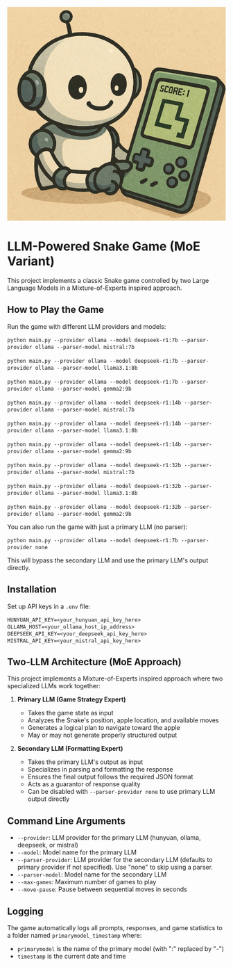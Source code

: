 ![](./img/a.jpg)


# LLM-Powered Snake Game (MoE Variant)

This project implements a classic Snake game controlled by two Large Language Models in a Mixture-of-Experts inspired approach.

## How to Play the Game

Run the game with different LLM providers and models:

```
python main.py --provider ollama --model deepseek-r1:7b --parser-provider ollama --parser-model mistral:7b

python main.py --provider ollama --model deepseek-r1:7b --parser-provider ollama --parser-model llama3.1:8b

python main.py --provider ollama --model deepseek-r1:7b --parser-provider ollama --parser-model gemma2:9b

python main.py --provider ollama --model deepseek-r1:14b --parser-provider ollama --parser-model mistral:7b

python main.py --provider ollama --model deepseek-r1:14b --parser-provider ollama --parser-model llama3.1:8b

python main.py --provider ollama --model deepseek-r1:14b --parser-provider ollama --parser-model gemma2:9b

python main.py --provider ollama --model deepseek-r1:32b --parser-provider ollama --parser-model mistral:7b

python main.py --provider ollama --model deepseek-r1:32b --parser-provider ollama --parser-model llama3.1:8b

python main.py --provider ollama --model deepseek-r1:32b --parser-provider ollama --parser-model gemma2:9b
```

You can also run the game with just a primary LLM (no parser):

```
python main.py --provider ollama --model deepseek-r1:7b --parser-provider none
```

This will bypass the secondary LLM and use the primary LLM's output directly.

## Installation

Set up API keys in a `.env` file:

```
HUNYUAN_API_KEY=<your_hunyuan_api_key_here>
OLLAMA_HOST=<your_ollama_host_ip_address>
DEEPSEEK_API_KEY=<your_deepseek_api_key_here>
MISTRAL_API_KEY=<your_mistral_api_key_here>
```

## Two-LLM Architecture (MoE Approach)

This project implements a Mixture-of-Experts inspired approach where two specialized LLMs work together:

1. **Primary LLM (Game Strategy Expert)**
   - Takes the game state as input
   - Analyzes the Snake's position, apple location, and available moves
   - Generates a logical plan to navigate toward the apple
   - May or may not generate properly structured output

2. **Secondary LLM (Formatting Expert)**
   - Takes the primary LLM's output as input
   - Specializes in parsing and formatting the response
   - Ensures the final output follows the required JSON format
   - Acts as a guarantor of response quality
   - Can be disabled with `--parser-provider none` to use primary LLM output directly

## Command Line Arguments

- `--provider`: LLM provider for the primary LLM (hunyuan, ollama, deepseek, or mistral)
- `--model`: Model name for the primary LLM
- `--parser-provider`: LLM provider for the secondary LLM (defaults to primary provider if not specified). Use "none" to skip using a parser.
- `--parser-model`: Model name for the secondary LLM
- `--max-games`: Maximum number of games to play
- `--move-pause`: Pause between sequential moves in seconds

## Logging

The game automatically logs all prompts, responses, and game statistics to a folder named `primarymodel_timestamp` where:
- `primarymodel` is the name of the primary model (with ":" replaced by "-")
- `timestamp` is the current date and time